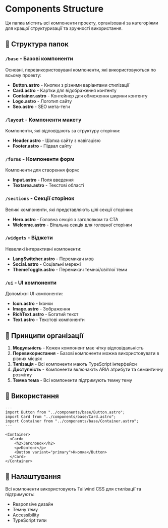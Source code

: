 # Components Structure

Ця папка містить всі компоненти проекту, організовані за категоріями для кращої структуризації та зручності використання.

## 📁 Структура папок

### `/base` - Базові компоненти
Основні, перевикористовувані компоненти, які використовуються по всьому проекту:

- **Button.astro** - Кнопки з різними варіантами стилізації
- **Card.astro** - Картки для відображення контенту
- **Container.astro** - Контейнер для обмеження ширини контенту
- **Logo.astro** - Логотип сайту
- **Seo.astro** - SEO мета-теги

### `/layout` - Компоненти макету
Компоненти, які відповідають за структуру сторінки:

- **Header.astro** - Шапка сайту з навігацією
- **Footer.astro** - Підвал сайту

### `/forms` - Компоненти форм
Компоненти для створення форм:

- **Input.astro** - Поля введення
- **Textarea.astro** - Текстові області

### `/sections` - Секції сторінок
Великі компоненти, які представляють цілі секції сторінки:

- **Hero.astro** - Головна секція з заголовком та CTA
- **Welcome.astro** - Вітальна секція для головної сторінки

### `/widgets` - Віджети
Невеликі інтерактивні компоненти:

- **LangSwitcher.astro** - Перемикач мов
- **Social.astro** - Соціальні мережі
- **ThemeToggle.astro** - Перемикач темної/світлої теми

### `/ui` - UI компоненти
Допоміжні UI компоненти:

- **Icon.astro** - Іконки
- **Image.astro** - Зображення
- **RichText.astro** - Богатий текст
- **Text.astro** - Текстові компоненти

## 🎯 Принципи організації

1. **Модульність** - Кожен компонент має чітку відповідальність
2. **Перевикористання** - Базові компоненти можна використовувати в різних місцях
3. **Типізація** - Всі компоненти мають TypeScript інтерфейси
4. **Доступність** - Компоненти включають ARIA атрибути та семантичну розмітку
5. **Темна тема** - Всі компоненти підтримують темну тему

## 📝 Використання

```astro
---
import Button from "../components/base/Button.astro";
import Card from "../components/base/Card.astro";
import Container from "../components/base/Container.astro";
---

<Container>
  <Card>
    <h2>Заголовок</h2>
    <p>Контент</p>
    <Button variant="primary">Кнопка</Button>
  </Card>
</Container>
```

## 🔧 Налаштування

Всі компоненти використовують Tailwind CSS для стилізації та підтримують:
- Responsive дизайн
- Темну тему
- Accessibility
- TypeScript типи

